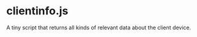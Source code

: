 clientinfo.js
=============

A tiny script that returns all kinds of relevant data about the client device.
